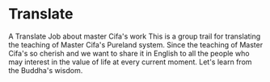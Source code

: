 # Translate
A Translate Job about master Cifa's work
This is a group trail for translating the teaching of Master Cifa's Pureland system. Since the teaching of Master Cifa's so cherish and we want to share it in English to all the people who may interest in the value of life at every current moment. Let's learn from the Buddha's wisdom.
